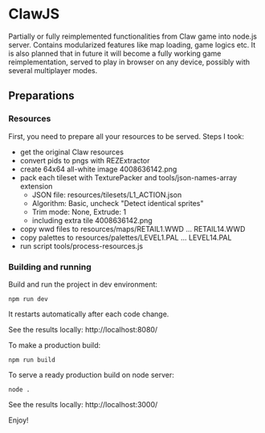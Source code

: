 # ClawJS

Partially or fully reimplemented functionalities from Claw game into node.js server.
Contains modularized features like map loading, game logics etc.
It is also planned that in future it will become a fully working game reimplementation,
served to play in browser on any device, possibly with several multiplayer modes.

## Preparations

### Resources

First, you need to prepare all your resources to be served. Steps I took:

- get the original Claw resources
- convert pids to pngs with REZExtractor
- create 64x64 all-white image 4008636142.png
- pack each tileset with TexturePacker and tools/json-names-array extension
    - JSON file: resources/tilesets/L1_ACTION.json
    - Algorithm: Basic, uncheck "Detect identical sprites"
    - Trim mode: None, Extrude: 1
    - including extra tile 4008636142.png
- copy wwd files to resources/maps/RETAIL1.WWD ... RETAIL14.WWD
- copy palettes to resources/palettes/LEVEL1.PAL ... LEVEL14.PAL
- run script tools/process-resources.js

### Building and running

Build and run the project in dev environment:

```
npm run dev
```

It restarts automatically after each code change.

See the results locally: http://localhost:8080/

To make a production build:

```
npm run build
```

To serve a ready production build on node server:

```
node .
```

See the results locally: http://localhost:3000/

Enjoy!
